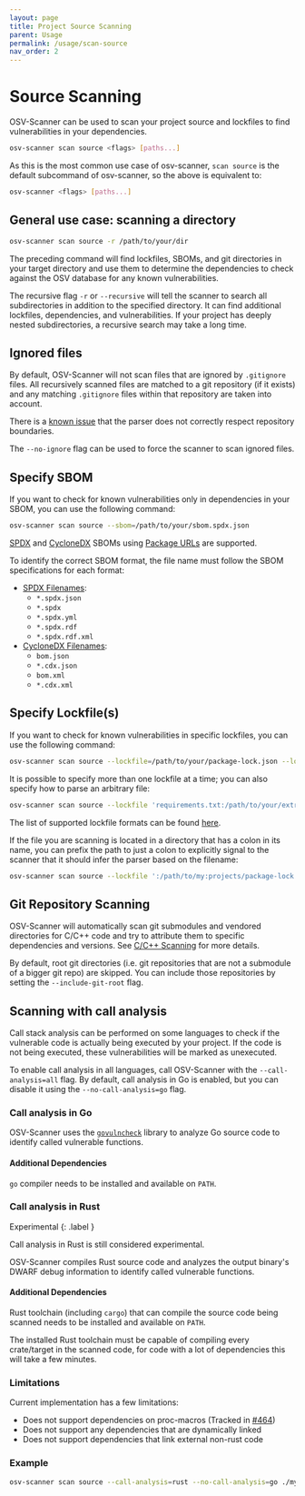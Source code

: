 ```yaml
---
layout: page
title: Project Source Scanning
parent: Usage
permalink: /usage/scan-source
nav_order: 2
---
```


# Source Scanning

OSV-Scanner can be used to scan your project source and lockfiles to find vulnerabilities in your dependencies.

```bash
osv-scanner scan source <flags> [paths...]
```

As this is the most common use case of osv-scanner, `scan source` is the default subcommand of osv-scanner, so the above is equivalent to:

```bash
osv-scanner <flags> [paths...]
```

## General use case: scanning a directory

```bash
osv-scanner scan source -r /path/to/your/dir
```

The preceding command will find lockfiles, SBOMs, and git directories in your target directory and use them to determine the dependencies to check against the OSV database for any known vulnerabilities.

The recursive flag `-r` or `--recursive` will tell the scanner to search all subdirectories in addition to the specified directory. It can find additional lockfiles, dependencies, and vulnerabilities. If your project has deeply nested subdirectories, a recursive search may take a long time.

## Ignored files

By default, OSV-Scanner will not scan files that are ignored by `.gitignore` files. All recursively scanned files are matched to a git repository (if it exists) and any matching `.gitignore` files within that repository are taken into account.

There is a [known issue](https://github.com/google/osv-scanner/issues/209) that the parser does not correctly respect repository boundaries.

The `--no-ignore` flag can be used to force the scanner to scan ignored files.

## Specify SBOM

If you want to check for known vulnerabilities only in dependencies in your SBOM, you can use the following command:

```bash
osv-scanner scan source --sbom=/path/to/your/sbom.spdx.json
```

[SPDX] and [CycloneDX] SBOMs using [Package URLs] are supported.

To identify the correct SBOM format, the file name must follow the SBOM specifications for each format:

- [SPDX Filenames]:
  - `*.spdx.json`
  - `*.spdx`
  - `*.spdx.yml`
  - `*.spdx.rdf`
  - `*.spdx.rdf.xml`
- [CycloneDX Filenames]:
  - `bom.json`
  - `*.cdx.json`
  - `bom.xml`
  - `*.cdx.xml`

[SPDX]: https://spdx.dev/
[SPDX Filenames]: https://spdx.github.io/spdx-spec/v2.3/conformance/
[CycloneDX Filenames]: https://cyclonedx.org/specification/overview/#recognized-file-patterns
[CycloneDX]: https://cyclonedx.org/
[Package URLs]: https://github.com/package-url/purl-spec

## Specify Lockfile(s)

If you want to check for known vulnerabilities in specific lockfiles, you can use the following command:

```bash
osv-scanner scan source --lockfile=/path/to/your/package-lock.json --lockfile=/path/to/another/Cargo.lock
```

It is possible to specify more than one lockfile at a time; you can also specify how to parse an arbitrary file:

```bash
osv-scanner scan source --lockfile 'requirements.txt:/path/to/your/extra-requirements.txt'
```

The list of supported lockfile formats can be found [here](/osv-scanner/supported-languages-and-lockfiles/).

If the file you are scanning is located in a directory that has a colon in its name,
you can prefix the path to just a colon to explicitly signal to the scanner that
it should infer the parser based on the filename:

```bash
osv-scanner scan source --lockfile ':/path/to/my:projects/package-lock.json'
```

## Git Repository Scanning

OSV-Scanner will automatically scan git submodules and vendored directories for C/C++ code and try to attribute them to specific dependencies and versions. See [C/C++ Scanning](<supported_languages_and_lockfiles#C/C++ scanning>) for more details.

By default, root git directories (i.e. git repositories that are not a submodule of a bigger git repo) are skipped. You can include those repositories by setting the `--include-git-root` flag.

## Scanning with call analysis

Call stack analysis can be performed on some languages to check if the
vulnerable code is actually being executed by your project. If the code
is not being executed, these vulnerabilities will be marked as unexecuted.

To enable call analysis in all languages, call OSV-Scanner with the `--call-analysis=all` flag. By default, call analysis in Go is enabled, but you can disable it using the `--no-call-analysis=go` flag.

### Call analysis in Go

OSV-Scanner uses the [`govulncheck`](https://pkg.go.dev/golang.org/x/vuln/cmd/govulncheck) library to analyze Go source code to identify called vulnerable functions.

#### Additional Dependencies

`go` compiler needs to be installed and available on `PATH`.

### Call analysis in Rust

Experimental
{: .label }

Call analysis in Rust is still considered experimental.

OSV-Scanner compiles Rust source code and analyzes the output binary's DWARF debug information to identify called vulnerable functions.

#### Additional Dependencies

Rust toolchain (including `cargo`) that can compile the source code being scanned needs to be installed and available on `PATH`.

The installed Rust toolchain must be capable of compiling every crate/target in the scanned code, for code with
a lot of dependencies this will take a few minutes.

### Limitations

Current implementation has a few limitations:

- Does not support dependencies on proc-macros (Tracked in [#464](https://github.com/google/osv-scanner/issues/464))
- Does not support any dependencies that are dynamically linked
- Does not support dependencies that link external non-rust code

### Example

```bash
osv-scanner scan source --call-analysis=rust --no-call-analysis=go ./my/project/path
```
